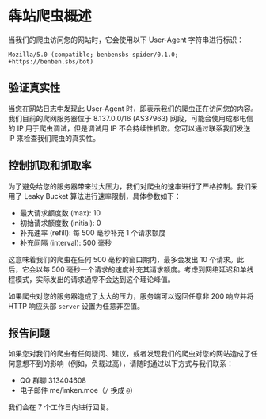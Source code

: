 # 犇站爬虫概述

当我们的爬虫访问您的网站时，它会使用以下 User-Agent 字符串进行标识：

```
Mozilla/5.0 (compatible; benbensbs-spider/0.1.0; +https://benben.sbs/bot)
```

## 验证真实性

当您在网站日志中发现此 User-Agent 时，即表示我们的爬虫正在访问您的内容。我们目前的爬网服务器位于 8.137.0.0/16 (AS37963) 网段，可能会使用成都电信的 IP 用于爬虫调试，但是调试用 IP 不会持续性抓取。您可以通过联系我们发送 IP 来检查我们爬虫的真实性。

## 控制抓取和抓取率

为了避免给您的服务器带来过大压力，我们对爬虫的速率进行了严格控制。我们采用了 Leaky Bucket 算法进行速率限制，具体参数如下：

- 最大请求额度数 (max): 10
- 初始请求额度数 (initial): 0
- 补充速率 (refill): 每 500 毫秒补充 1 个请求额度
- 补充间隔 (interval): 500 毫秒

这意味着我们的爬虫在任何 500 毫秒的窗口期内，最多会发出 10 个请求。此后，它会以每 500 毫秒一个请求的速度补充其请求额度。考虑到网络延迟和单线程模式，实际发出的请求通常不会达到这个理论峰值。

如果爬虫对您的服务器造成了太大的压力，服务端可以返回任意非 200 响应并将 HTTP 响应头部 `server` 设置为任意非空值。

## 报告问题

如果您对我们的爬虫有任何疑问、建议，或者发现我们的爬虫对您的网站造成了任何意想不到的影响（例如，负载过高），请随时通过以下方式与我们联系：

- QQ 群聊 313404608
- 电子邮件 me/imken.moe（`/` 换成 `@`）

我们会在 7 个工作日内进行回复。

